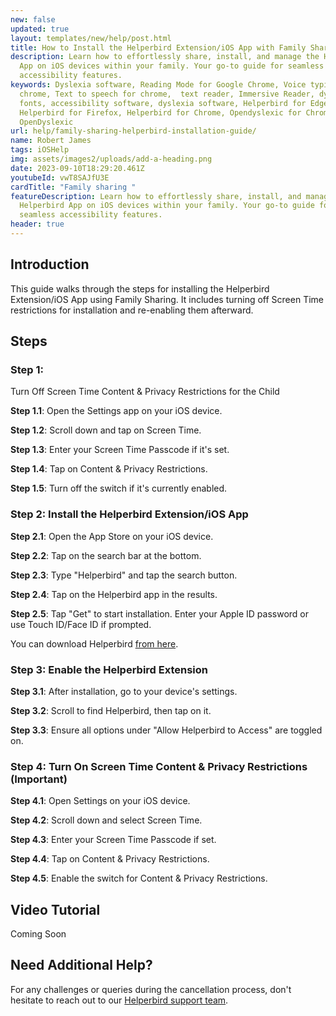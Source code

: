 ```yaml
---
new: false
updated: true
layout: templates/new/help/post.html
title: How to Install the Helperbird Extension/iOS App with Family Sharing
description: Learn how to effortlessly share, install, and manage the Helperbird
  App on iOS devices within your family. Your go-to guide for seamless
  accessibility features.
keywords: Dyslexia software, Reading Mode for Google Chrome, Voice typing for
  chrome, Text to speech for chrome,  text reader, Immersive Reader, dyslexia
  fonts, accessibility software, dyslexia software, Helperbird for Edge,
  Helperbird for Firefox, Helperbird for Chrome, Opendyslexic for Chrome,
  OpenDyslexic
url: help/family-sharing-helperbird-installation-guide/
name: Robert James
tags: iOSHelp
img: assets/images2/uploads/add-a-heading.png
date: 2023-09-10T18:29:20.461Z
youtubeId: vwT8SAJfU3E
cardTitle: "Family sharing "
featureDescription: Learn how to effortlessly share, install, and manage the
  Helperbird App on iOS devices within your family. Your go-to guide for
  seamless accessibility features.
header: true
---
```


## Introduction

This guide walks through the steps for installing the Helperbird Extension/iOS App using Family Sharing. It includes turning off Screen Time restrictions for installation and re-enabling them afterward.

## Steps

### Step 1: 

Turn Off Screen Time Content & Privacy Restrictions for the Child

**Step 1.1**: Open the Settings app on your iOS device.

**Step 1.2**: Scroll down and tap on Screen Time.

**Step 1.3**: Enter your Screen Time Passcode if it's set.

**Step 1.4**: Tap on Content & Privacy Restrictions.

**Step 1.5**: Turn off the switch if it's currently enabled.

### Step 2: Install the Helperbird Extension/iOS App

**Step 2.1**: Open the App Store on your iOS device.

**Step 2.2**: Tap on the search bar at the bottom.

**Step 2.3**: Type "Helperbird" and tap the search button.

**Step 2.4**: Tap on the Helperbird app in the results.

**Step 2.5**: Tap "Get" to start installation. Enter your Apple ID password or use Touch ID/Face ID if prompted.

You can download Helperbird [from here](/support).

### Step 3: Enable the Helperbird Extension

**Step 3.1**: After installation, go to your device's settings.

**Step 3.2**: Scroll to find Helperbird, then tap on it.

**Step 3.3**: Ensure all options under "Allow Helperbird to Access" are toggled on.

### Step 4: Turn On Screen Time Content & Privacy Restrictions (Important)

**Step 4.1**: Open Settings on your iOS device.

**Step 4.2**: Scroll down and select Screen Time.

**Step 4.3**: Enter your Screen Time Passcode if set.

**Step 4.4**: Tap on Content & Privacy Restrictions.

**Step 4.5**: Enable the switch for Content & Privacy Restrictions.

## Video Tutorial

Coming Soon

## Need Additional Help?

For any challenges or queries during the cancellation process, don't hesitate to reach out to our [Helperbird support team](https://www.helperbird.com/support).